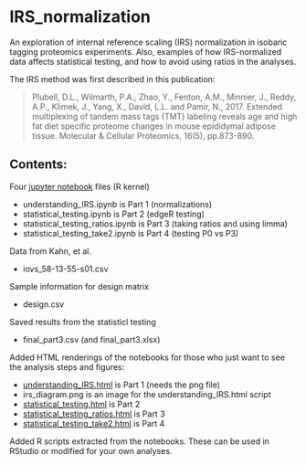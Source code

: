 # IRS_normalization
An exploration of internal reference scaling (IRS) normalization in isobaric tagging proteomics experiments. Also, examples of how IRS-normalized data affects statistical testing, and how to avoid using ratios in the analyses. 

The IRS method was first described in this publication:
> Plubell, D.L., Wilmarth, P.A., Zhao, Y., Fenton, A.M., Minnier, J., Reddy, A.P., Klimek, J., Yang, X., David, L.L. and Pamir, N., 2017. Extended multiplexing of tandem mass tags (TMT) labeling reveals age and high fat diet specific proteome changes in mouse epididymal adipose tissue. Molecular & Cellular Proteomics, 16(5), pp.873-890. 

## Contents:
Four [jupyter notebook](http://jupyter.org) files (R kernel)
* understanding_IRS.ipynb is Part 1 (normalizations)
* statistical_testing.ipynb is Part 2 (edgeR testing)
* statistical_testing_ratios.ipynb is Part 3 (taking ratios and using limma)
* statistical_testing_take2.ipynb is Part 4 (testing P0 vs P3)

Data from Kahn, et al.
* iovs_58-13-55-s01.csv

Sample information for design matrix
* design.csv

Saved results from the statisticl testing
* final_part3.csv (and final_part3.xlsx)

Added HTML renderings of the notebooks for those who just want to see the analysis steps and figures:
* [understanding_IRS.html](understanding_IRS.html) is Part 1 (needs the png file)
* irs_diagram.png is an image for the understanding_IRS.html script
* [statistical_testing.html](https://pwilmart.github.io/IRS_normalization/statistical_testing.html) is Part 2
* [statistical_testing_ratios.html](https://pwilmart.github.io/IRS_normalization/statistical_testing_ratios.html) is Part 3
* [statistical_testing_take2.html](https://pwilmart.github.io/IRS_normalization/statistical_testing_take2.html) is Part 4

Added R scripts extracted from the notebooks. These can be used in RStudio or modified for your own analyses.
